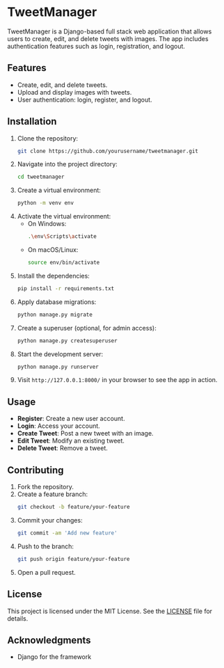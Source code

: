 # TweetManager

TweetManager is a Django-based full stack web application that allows users to create, edit, and delete tweets with images. The app includes authentication features such as login, registration, and logout.

## Features

- Create, edit, and delete tweets.
- Upload and display images with tweets.
- User authentication: login, register, and logout.

## Installation

1. Clone the repository:
    ```bash
    git clone https://github.com/yourusername/tweetmanager.git
    ```
2. Navigate into the project directory:
    ```bash
    cd tweetmanager
    ```
3. Create a virtual environment:
    ```bash
    python -m venv env
    ```
4. Activate the virtual environment:
    - On Windows:
        ```bash
        .\env\Scripts\activate
        ```
    - On macOS/Linux:
        ```bash
        source env/bin/activate
        ```
5. Install the dependencies:
    ```bash
    pip install -r requirements.txt
    ```
6. Apply database migrations:
    ```bash
    python manage.py migrate
    ```
7. Create a superuser (optional, for admin access):
    ```bash
    python manage.py createsuperuser
    ```
8. Start the development server:
    ```bash
    python manage.py runserver
    ```
9. Visit `http://127.0.0.1:8000/` in your browser to see the app in action.

## Usage

- **Register**: Create a new user account.
- **Login**: Access your account.
- **Create Tweet**: Post a new tweet with an image.
- **Edit Tweet**: Modify an existing tweet.
- **Delete Tweet**: Remove a tweet.

## Contributing

1. Fork the repository.
2. Create a feature branch:
    ```bash
    git checkout -b feature/your-feature
    ```
3. Commit your changes:
    ```bash
    git commit -am 'Add new feature'
    ```
4. Push to the branch:
    ```bash
    git push origin feature/your-feature
    ```
5. Open a pull request.

## License

This project is licensed under the MIT License. See the [LICENSE](LICENSE) file for details.

## Acknowledgments

- Django for the framework
